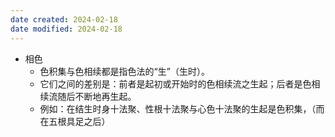 ```yaml
---
date created: 2024-02-18
date modified: 2024-02-18
---
```

- 相色
    - 色积集与色相续都是指色法的“生”（生时）。
    - 它们之间的差别是：前者是起初或开始时的色相续流之生起；后者是色相续流随后不断地再生起。
    - 例如：在结生时身十法聚、性根十法聚与心色十法聚的生起是色积集，（而在五根具足之后）
